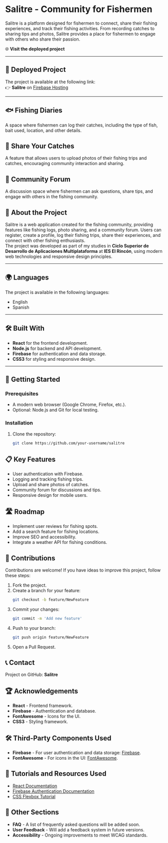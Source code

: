 # Salitre - Community for Fishermen
Salitre is a platform designed for fishermen to connect, share their fishing experiences, and track their fishing activities. From recording catches to sharing tips and photos, Salitre provides a place for fishermen to engage with others who share their passion.

🌐 **Visit the deployed project**

---

## 🌟 **Deployed Project**
The project is available at the following link:  
👉 **Salitre** on [Firebase Hosting](https://your-firebase-link-here)

---

## 🐟 **Fishing Diaries**
A space where fishermen can log their catches, including the type of fish, bait used, location, and other details.

## 📸 **Share Your Catches**
A feature that allows users to upload photos of their fishing trips and catches, encouraging community interaction and sharing.

## 💬 **Community Forum**
A discussion space where fishermen can ask questions, share tips, and engage with others in the fishing community.

## 📖 **About the Project**
Salitre is a web application created for the fishing community, providing features like fishing logs, photo sharing, and a community forum. Users can register, create a profile, log their fishing trips, share their experiences, and connect with other fishing enthusiasts.  
The project was developed as part of my studies in **Ciclo Superior de Desarrollo de Aplicaciones Multiplataforma** at **IES El Rincón**, using modern web technologies and responsive design principles.

---

## 🌍 **Languages**
The project is available in the following languages:
- English
- Spanish

---

## 🛠️ **Built With**
- **React** for the frontend development.
- **Node.js** for backend and API development.
- **Firebase** for authentication and data storage.
- **CSS3** for styling and responsive design.

---

## 🚀 **Getting Started**

### Prerequisites
- A modern web browser (Google Chrome, Firefox, etc.).
- Optional: Node.js and Git for local testing.

### Installation
1. Clone the repository:
   ```bash
   git clone https://github.com/your-username/salitre


## 📋 Key Features

- User authentication with Firebase.
- Logging and tracking fishing trips.
- Upload and share photos of catches.
- Community forum for discussions and tips.
- Responsive design for mobile users.

## 🛣️ Roadmap

- Implement user reviews for fishing spots.
- Add a search feature for fishing locations.
- Improve SEO and accessibility.
- Integrate a weather API for fishing conditions.

## 🤝 Contributions

Contributions are welcome! If you have ideas to improve this project, follow these steps:

1. Fork the project.
2. Create a branch for your feature:
    ```bash
    git checkout -b feature/NewFeature
    ```
3. Commit your changes:
    ```bash
    git commit -m 'Add new feature'
    ```
4. Push to your branch:
    ```bash
    git push origin feature/NewFeature
    ```
5. Open a Pull Request.

## 📞 Contact

Project on GitHub: **Salitre**

## 🏆 Acknowledgements

- **React** - Frontend framework.
- **Firebase** - Authentication and database.
- **FontAwesome** - Icons for the UI.
- **CSS3** - Styling framework.

## 🛠️ Third-Party Components Used

- **Firebase** - For user authentication and data storage: [Firebase](https://firebase.google.com/).
- **FontAwesome** - For icons in the UI: [FontAwesome](https://fontawesome.com/).

## 🔗 Tutorials and Resources Used

- [React Documentation](https://reactjs.org/docs/getting-started.html)
- [Firebase Authentication Documentation](https://firebase.google.com/docs/auth)
- [CSS Flexbox Tutorial](https://css-tricks.com/snippets/css/a-guide-to-flexbox/)

## 📝 Other Sections

- **FAQ** - A list of frequently asked questions will be added soon.
- **User Feedback** - Will add a feedback system in future versions.
- **Accessibility** - Ongoing improvements to meet WCAG standards.
